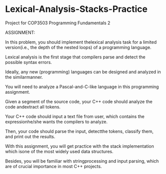 # Lexical-Analysis-Stacks-Practice
Project for COP3503 Programming Fundamentals 2

ASSIGNMENT: 

In this problem, you should implement thelexical  analysis task for a limited version(i.e., the depth of the nested loops) of a programming language. 

Lexical analysis is the first stage that compilers parse and detect the possible syntax errors. 

Ideally, any new (programming) languages can be designed and analyzed in the similarmanner.   

You will need to analyze a Pascal-and-C-like language in this programming assignment.

Given a segment of the source code, your C++ code should analyze the code andextract all tokens.

Your C++ code should input a text file from user, which contains the expressionhe/she wants the compilers to analyze. 

Then, your code should parse the input, detectthe tokens, classify them, and print out the results.

With this assignment, you will get practice with the stack implementation which isone of the most widely used data structures. 

Besides, you will be familiar with stringprocessing and input parsing, which are of crucial importance in most C++ projects.
